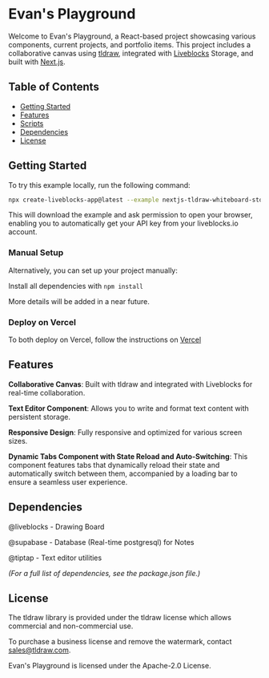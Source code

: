 # Evan's Playground

Welcome to Evan's Playground, a React-based project showcasing various
components, current projects, and portfolio items. This project includes a
collaborative canvas using [tldraw](https://tldraw.dev/), integrated with
[Liveblocks](https://liveblocks.io) Storage, and built with
[Next.js](https://nextjs.org/).

## Table of Contents

- [Getting Started](#getting-started)
- [Features](#features)
- [Scripts](#scripts)
- [Dependencies](#dependencies)
- [License](#license)

## Getting Started

To try this example locally, run the following command:

```bash
npx create-liveblocks-app@latest --example nextjs-tldraw-whiteboard-storage --api-key
```

This will download the example and ask permission to open your browser, enabling
you to automatically get your API key from your liveblocks.io account.

### Manual Setup

Alternatively, you can set up your project manually:

Install all dependencies with `npm install`

More details will be added in a near future.

### Deploy on Vercel

To both deploy on Vercel, follow the instructions on [Vercel](vercel.com/docs)

## Features

**Collaborative Canvas**: Built with tldraw and integrated with Liveblocks for
real-time collaboration.

**Text Editor Component**: Allows you to write and format text content with
persistent storage.

**Responsive Design**: Fully responsive and optimized for various screen sizes.

**Dynamic Tabs Component with State Reload and Auto-Switching**: This component
features tabs that dynamically reload their state and automatically switch
between them, accompanied by a loading bar to ensure a seamless user experience.

## Dependencies

@liveblocks - Drawing Board

@supabase - Database (Real-time postgresql) for Notes

@tiptap - Text editor utilities

_(For a full list of dependencies, see the package.json file.)_

## License

The tldraw library is provided under the tldraw license which allows commercial
and non-commercial use.

To purchase a business license and remove the watermark, contact
sales@tldraw.com.

Evan's Playground is licensed under the Apache-2.0 License.
